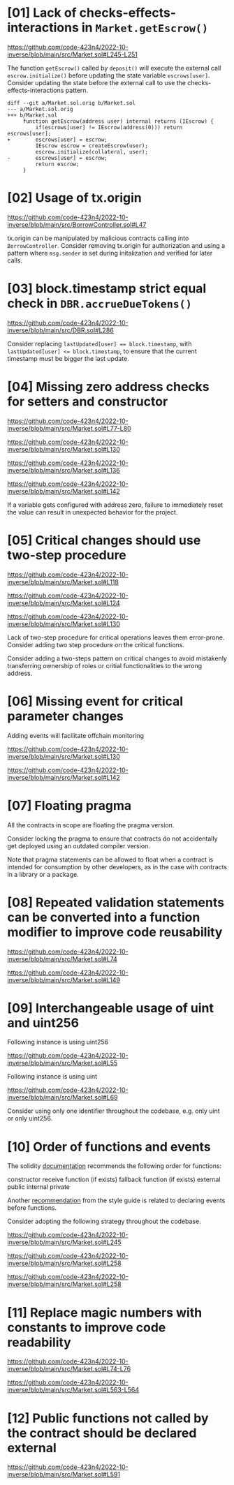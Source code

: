 # [01] Lack of checks-effects-interactions in `Market.getEscrow()`

https://github.com/code-423n4/2022-10-inverse/blob/main/src/Market.sol#L245-L251

The function `getEscrow()` called by `deposit()` will execute the external call `escrow.initialize()` before updating the state variable `escrows[user]`. Consider updating the state before the external call to use the checks-effects-interactions pattern.

```
diff --git a/Market.sol.orig b/Market.sol
--- a/Market.sol.orig
+++ b/Market.sol
     function getEscrow(address user) internal returns (IEscrow) {
         if(escrows[user] != IEscrow(address(0))) return escrows[user];
+        escrows[user] = escrow;
         IEscrow escrow = createEscrow(user);
         escrow.initialize(collateral, user);
-        escrows[user] = escrow;
         return escrow;
     }
```

# [02] Usage of tx.origin

https://github.com/code-423n4/2022-10-inverse/blob/main/src/BorrowController.sol#L47

tx.origin can be manipulated by malicious contracts calling into `BorrowController`. Consider removing tx.origin for authorization and using a pattern where `msg.sender` is set during initalization and verified for later calls.

# [03] block.timestamp strict equal check in `DBR.accrueDueTokens()`

https://github.com/code-423n4/2022-10-inverse/blob/main/src/DBR.sol#L286

Consider replacing `lastUpdated[user] == block.timestamp`, with `lastUpdated[user] <= block.timestamp`, to ensure that the current timestamp must be bigger the last update.

# [04] Missing zero address checks for setters and constructor

https://github.com/code-423n4/2022-10-inverse/blob/main/src/Market.sol#L77-L80

https://github.com/code-423n4/2022-10-inverse/blob/main/src/Market.sol#L130

https://github.com/code-423n4/2022-10-inverse/blob/main/src/Market.sol#L136

https://github.com/code-423n4/2022-10-inverse/blob/main/src/Market.sol#L142

If a variable gets configured with address zero, failure to immediately reset the value can result in unexpected behavior for the project.

# [05] Critical changes should use two-step procedure

https://github.com/code-423n4/2022-10-inverse/blob/main/src/Market.sol#L118

https://github.com/code-423n4/2022-10-inverse/blob/main/src/Market.sol#L124

https://github.com/code-423n4/2022-10-inverse/blob/main/src/Market.sol#L130

Lack of two-step procedure for critical operations leaves them error-prone. Consider adding two step procedure on the critical functions.

Consider adding a two-steps pattern on critical changes to avoid mistakenly transferring ownership of roles or critial functionalities to the wrong address.

# [06] Missing event for critical parameter changes

Adding events will facilitate offchain monitoring

https://github.com/code-423n4/2022-10-inverse/blob/main/src/Market.sol#L130

https://github.com/code-423n4/2022-10-inverse/blob/main/src/Market.sol#L142

# [07] Floating pragma

All the contracts in scope are floating the pragma version.

Consider locking the pragma to ensure that contracts do not accidentally get deployed using an outdated compiler version.

Note that pragma statements can be allowed to float when a contract is intended for consumption by other developers, as in the case with contracts in a library or a package.

# [08] Repeated validation statements can be converted into a function modifier to improve code reusability

https://github.com/code-423n4/2022-10-inverse/blob/main/src/Market.sol#L74

https://github.com/code-423n4/2022-10-inverse/blob/main/src/Market.sol#L149

# [09] Interchangeable usage of uint and uint256

Following instance is using uint256

https://github.com/code-423n4/2022-10-inverse/blob/main/src/Market.sol#L55

Following instance is using uint

https://github.com/code-423n4/2022-10-inverse/blob/main/src/Market.sol#L69

Consider using only one identifier throughout the codebase, e.g. only uint or only uint256.

# [10] Order of functions and events

The solidity [documentation](https://docs.soliditylang.org/en/v0.8.17/style-guide.html#order-of-functions) recommends the following order for functions:

constructor
receive function (if exists)
fallback function (if exists)
external
public
internal
private

Another [recommendation](https://docs.soliditylang.org/en/v0.8.17/style-guide.html#order-of-layout) from the style guide is related to declaring events before functions.

Consider adopting the following strategy throughout the codebase.

https://github.com/code-423n4/2022-10-inverse/blob/main/src/Market.sol#L245

https://github.com/code-423n4/2022-10-inverse/blob/main/src/Market.sol#L258

https://github.com/code-423n4/2022-10-inverse/blob/main/src/Market.sol#L258

# [11] Replace magic numbers with constants to improve code readability

https://github.com/code-423n4/2022-10-inverse/blob/main/src/Market.sol#L74-L76

https://github.com/code-423n4/2022-10-inverse/blob/main/src/Market.sol#L563-L564

# [12] Public functions not called by the contract should be declared external

https://github.com/code-423n4/2022-10-inverse/blob/main/src/Market.sol#L591

